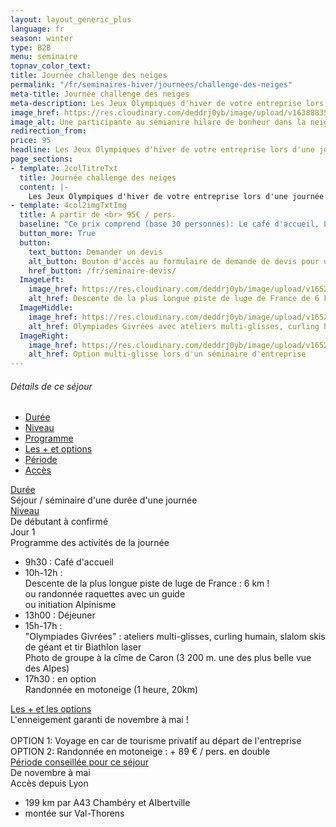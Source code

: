 ```yaml
---
layout: layout_generic_plus
language: fr
season: winter
type: B2B
menu: seminaire
topnav_color_text: 
title: Journée challenge des neiges
permalink: "/fr/seminaires-hiver/journees/challenge-des-neiges"
meta-title: Journée challenge des neiges
meta-description: Les Jeux Olympiques d'hiver de votre entreprise lors d'une journée challenge  des neiges
image_href: https://res.cloudinary.com/deddrj0yb/image/upload/v1638883533/website/winter/Sourire-neige_jdsltw.jpg
image_alt: Une participante au sémianire hilare de bonheur dans la neige
redirection_from:
price: 95
headline: Les Jeux Olympiques d'hiver de votre entreprise lors d'une journée challenge  des neiges
page_sections:
- template: 2colTitreTxt
  title: Journée challenge des neiges
  content: |-
    Les Jeux Olympiques d'hiver de votre entreprise lors d'une journée challenge des neiges
- template: 4col2imgTxtImg
  title: A partir de <br> 95€ / pers.
  baseline: "Ce prix comprend (base 30 personnes): Le café d'accueil, Les activités avec matériel, Le déjeuner plat-dessert-café, L'encadrement par des moniteurs diplômés"
  button_more: True
  button:
    text_button: Demander un devis
    alt_button: Bouton d'accès au formulaire de demande de devis pour un séminaire d'entreprise
    href_button: /fr/seminaire-devis/
  ImageLeft:
    image_href: https://res.cloudinary.com/deddrj0yb/image/upload/v1652880527/website/Seminaires/hiver/luge/c2.jpg
    alt_href: Descente de la plus longue piste de luge de France de 6 km !
  ImageMiddle:
    image_href: https://res.cloudinary.com/deddrj0yb/image/upload/v1652815937/website/Seminaires/hiver/IMG_6678.jpg
    alt_href: Olympiades Givrées avec ateliers multi-glisses, curling humain, slalom skis de géant et tir Biathlon laser
  ImageRight:
    image_href: https://res.cloudinary.com/deddrj0yb/image/upload/v1652815874/website/Seminaires/hiver/IMG_4858.jpg
    alt_href: Option multi-glisse lors d'un séminaire d'entreprise
---
```


<!-- start section -->
<section class="big-section bg-light-gray border-top border-color-medium-gray wow animate__fadeIn">
    <div class="container">
        <div class="row justify-content-center">
            <div class="col-md-12 text-center margin-six-bottom">
                <h6 class="alt-font text-extra-dark-gray font-weight-500">Détails de ce séjour</h6>
            </div>
        </div>
        <div class="row justify-content-center">
            <div class="col-12 col-lg-10 tab-style-05">
                <div class="tab-box">
                    <!-- start tab navigation -->
                    <ul class="nav nav-tabs margin-7-rem-bottom md-margin-5-rem-bottom xs-margin-15px-lr align-items-center justify-content-center font-weight-500 text-uppercase">
                        <li class="nav-item alt-font"><a class="nav-link" href="#tab-nine1" data-bs-toggle="tab">Durée</a></li>
                        <li class="nav-item alt-font"><a class="nav-link" href="#tab-nine2" data-bs-toggle="tab">Niveau</a></li>
                        <li class="nav-item alt-font"><a class="nav-link active" href="#tab-nine3" data-bs-toggle="tab">Programme</a></li>
                        <li class="nav-item alt-font"><a class="nav-link" href="#tab-nine4" data-bs-toggle="tab">Les + et options</a></li>
                        <li class="nav-item alt-font"><a class="nav-link" href="#tab-nine5" data-bs-toggle="tab">Période</a></li>
                        <li class="nav-item alt-font"><a class="nav-link" href="#tab-nine6" data-bs-toggle="tab">Accès</a></li>
                    </ul>
                    <!-- end tab navigation -->
                </div>
                <div class="tab-content">
                    <!-- start tab content -->
                    <div class="tab-pane med-text fade in" id="tab-nine1">
                        <div class="panel-group accordion-event accordion-style-04" id="accordion1" data-active-icon="icon-feather-minus" data-inactive-icon="icon-feather-plus">
                            <!-- start accordion item -->
                            <div class="panel border-color-black-transparent">
                                <div class="panel-heading">
                                    <span class="panel-body-no-marg-fullwidth"></span>
                                    <a class="accordion-toggle" data-bs-parent="#accordion1" href="#accordion-style-4-1">
                                        <div class="panel-title">
                                            <span class="text-extra-dark-gray d-inline-block font-weight-500 h4">Durée</span>
                                        </div>
                                    </a>                                    
                                </div>
                                <div id="accordion-style-4-1" class="panel-collapse " data-bs-parent="#accordion1">
                                    <div class="panel-body-no-marg-fullwidth">Séjour / séminaire d'une durée d'une journée</div>
                                </div>
                            </div>
                            <!-- end accordion item -->
                        </div>
                    </div>
                    <!-- end tab content -->
                    <!-- start tab content -->
                    <div class="tab-pane fade in" id="tab-nine2">
                        <div class="panel-group accordion-event accordion-style-04" id="accordion2" data-active-icon="icon-feather-minus" data-inactive-icon="icon-feather-plus">
                            <!-- start accordion item -->
                            <div class="panel border-color-black-transparent">
                                <div class="panel-heading">
                                    <span class="panel-body-no-marg-fullwidth h4 "></span>
                                        <a class="accordion-toggle"  data-bs-parent="#accordion2" href="#accordion-style-4-1">
                                            <div class="panel-title">
                                                <span class="text-extra-dark-gray d-inline-block font-weight-500 h4">Niveau</span>
                                            </div>
                                        </a>
                                    </div>
                                    <div id="accordion-style-4-1" class="panel-collapse " data-bs-parent="#accordion2">
                                        <div class="panel-body-no-marg-fullwidth">De débutant à confirmé</div>
                                    </div>
                                </div>
                            <!-- end accordion item -->
                        </div>
                    </div>
                    <!-- end tab content -->
                    <!-- start tab content -->
                    <div class="tab-pane fade in active show" id="tab-nine3">
                        <div class="panel-group accordion-event accordion-style-04" id="accordion3" data-active-icon="icon-feather-minus" data-inactive-icon="icon-feather-plus">
                            <!-- start accordion item -->
                            <div class="panel border-color-black-transparent">
                                <div class="panel-heading">
                                    <span class="panel-time">Jour 1</span>
                                    <span class="accordion-toggle">
                                        <div class="panel-title">
                                            <span class="text-extra-dark-gray d-inline-block font-weight-500 h4">Programme des activités de la journée</span>
                                        </div>
                                    </span>
                                </div>
                                <div>
                                    <div class="panel-body-marg-fullwidth">
                                      <ul class="list-style-01">
                                        <li><i class="fas fa-check mb-0"></i>9h30 : Café d'accueil</li>
                                        <li><i class="fas fa-check mb-0"></i>10h-12h : <br>
                                        Descente de la plus longue piste de luge de France : 6 km !<br>
                                        ou randonnée raquettes avec un guide<br>
                                        ou initiation Alpinisme
                                        </li>
                                        <li><i class="fas fa-check mb-0"></i>13h00 : Déjeuner</li>
                                        <li><i class="fas fa-check mb-0"></i>15h-17h : <br>
                                        "Olympiades Givrées" : ateliers multi-glisses, curling humain, slalom skis de géant et tir Biathlon laser<br>
                                        Photo de groupe à la cîme de Caron (3 200 m. une des plus belle vue des Alpes)
                                        </li>
                                        <li><i class="fas fa-check mb-0"></i>17h30 : en option<br>
                                        Randonnée en motoneige (1 heure, 20km)
                                        </li>
                                      </ul>
                                    </div>
                                </div>
                            </div>
                            <!-- end accordion item -->
                        </div>
                    </div>
                    <!-- end tab content -->
                    <!-- start tab content -->
                    <div class="tab-pane fade in" id="tab-nine4">
                        <div class="panel-group accordion-event accordion-style-04" id="accordion4" data-active-icon="icon-feather-minus" data-inactive-icon="icon-feather-plus">
                            <!-- start accordion item -->
                            <div class="panel border-color-black-transparent">
                              <div class="panel-heading">
                                  <span class="panel-body-no-marg-fullwidth"></span>
                                  <a class="accordion-toggle" data-bs-parent="#accordion1" href="#accordion-style-4-1">
                                      <div class="panel-title">
                                          <span class="text-extra-dark-gray d-inline-block font-weight-500 h4">Les + et les options</span>
                                      </div>
                                  </a>                                    
                              </div>
                              <div id="accordion-style-4-1" class="panel-collapse " data-bs-parent="#accordion1">
                                  <div class="panel-body-no-marg-fullwidth">L'enneigement garanti de novembre à mai !<br><br>
                                  OPTION 1: Voyage en car de tourisme privatif au départ de l'entreprise<br>
                                  OPTION 2: Randonnée en motoneige : + 89 € / pers. en double</div>
                              </div>
                            </div>
                            <!-- end accordion item -->
                        </div>
                    </div>
                    <!-- end tab content -->
                    <!-- start tab content -->
                    <div class="tab-pane fade in" id="tab-nine5">
                        <div class="panel-group accordion-event accordion-style-04" id="accordion5" data-active-icon="icon-feather-minus" data-inactive-icon="icon-feather-plus">
                            <!-- start accordion item -->
                            <div class="panel border-color-black-transparent">
                              <div class="panel-heading">
                                  <span class="panel-body-no-marg-fullwidth"></span>
                                  <a class="accordion-toggle" data-bs-parent="#accordion1" href="#accordion-style-4-1">
                                      <div class="panel-title">
                                          <span class="text-extra-dark-gray d-inline-block font-weight-500 h4">Période conseillée pour ce séjour</span>
                                      </div>
                                  </a>                                    
                              </div>
                              <div id="accordion-style-4-1" class="panel-collapse " data-bs-parent="#accordion1">
                                  <div class="panel-body-no-marg-fullwidth">De novembre à mai</div>
                              </div>
                            </div>
                            <!-- end accordion item -->
                        </div>
                    </div>
                    <!-- end tab content -->
                    <!-- start tab content -->
                    <div class="tab-pane fade in" id="tab-nine6">
                        <div class="panel-group accordion-event accordion-style-04" id="accordion6" data-active-icon="icon-feather-minus" data-inactive-icon="icon-feather-plus">
                             <!-- start accordion item -->
                            <div class="panel border-color-black-transparent">
                              <div class="panel-heading">
                                  <span class="accordion-toggle">
                                      <div class="panel-title">
                                          <span class="text-extra-dark-gray d-inline-block font-weight-500 h4">Accès depuis Lyon</span>
                                      </div>
                                  </span>
                              </div>
                              <div>
                                  <div class="panel-body-no-marg-fullwidth">
                                    <ul class="list-style-01">
                                      <li><i class="fas fa-check mb-0"></i>199 km par A43 Chambéry et Albertville</li>
                                      <li><i class="fas fa-check mb-0"></i>montée sur Val-Thorens</li>
                                    </ul>
                                  </div>
                              </div>
                            </div>
                            <!-- end accordion item -->
                        </div>
                    </div>
                    <!-- end tab content -->
                </div>
            </div>       
        </div>
    </div>
</section>
<!-- end section -->